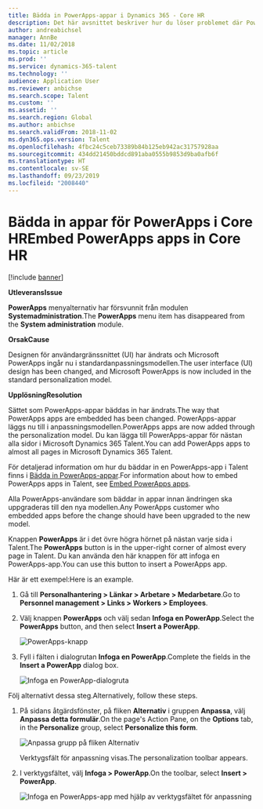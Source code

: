 ```yaml
---
title: Bädda in PowerApps-appar i Dynamics 365 - Core HR
description: Det här avsnittet beskriver hur du löser problemet där PowerApps menyalternativ har försvunnit från modulen Systemadministration.
author: andreabichsel
manager: AnnBe
ms.date: 11/02/2018
ms.topic: article
ms.prod: ''
ms.service: dynamics-365-talent
ms.technology: ''
audience: Application User
ms.reviewer: anbichse
ms.search.scope: Talent
ms.custom: ''
ms.assetid: ''
ms.search.region: Global
ms.author: anbichse
ms.search.validFrom: 2018-11-02
ms.dyn365.ops.version: Talent
ms.openlocfilehash: 4fbc24c5ceb73389b84b125eb942ac31757928aa
ms.sourcegitcommit: 434dd21450bddcd891aba0555b9853d9ba0afb6f
ms.translationtype: HT
ms.contentlocale: sv-SE
ms.lasthandoff: 09/23/2019
ms.locfileid: "2008440"
---
```

# <a name="embed-powerapps-apps-in-core-hr"></a><span data-ttu-id="866be-103">Bädda in appar för PowerApps i Core HR</span><span class="sxs-lookup"><span data-stu-id="866be-103">Embed PowerApps apps in Core HR</span></span>

[!include [banner](includes/banner.md)]

<span data-ttu-id="866be-104">**Utleverans**</span><span class="sxs-lookup"><span data-stu-id="866be-104">**Issue**</span></span>

<span data-ttu-id="866be-105">**PowerApps** menyalternativ har försvunnit från modulen **Systemadministration**.</span><span class="sxs-lookup"><span data-stu-id="866be-105">The **PowerApps** menu item has disappeared from the **System administration** module.</span></span>

<span data-ttu-id="866be-106">**Orsak**</span><span class="sxs-lookup"><span data-stu-id="866be-106">**Cause**</span></span>

<span data-ttu-id="866be-107">Designen för användargränssnittet (UI) har ändrats och Microsoft PowerApps ingår nu i standardanpassningsmodellen.</span><span class="sxs-lookup"><span data-stu-id="866be-107">The user interface (UI) design has been changed, and Microsoft PowerApps is now included in the standard personalization model.</span></span>

<span data-ttu-id="866be-108">**Upplösning**</span><span class="sxs-lookup"><span data-stu-id="866be-108">**Resolution**</span></span>

<span data-ttu-id="866be-109">Sättet som PowerApps-appar bäddas in har ändrats.</span><span class="sxs-lookup"><span data-stu-id="866be-109">The way that PowerApps apps are embedded has been changed.</span></span> <span data-ttu-id="866be-110">PowerApps-appar läggs nu till i anpassningsmodellen.</span><span class="sxs-lookup"><span data-stu-id="866be-110">PowerApps apps are now added through the personalization model.</span></span> <span data-ttu-id="866be-111">Du kan lägga till PowerApps-appar för nästan alla sidor i Microsoft Dynamics 365 Talent.</span><span class="sxs-lookup"><span data-stu-id="866be-111">You can add PowerApps apps to almost all pages in Microsoft Dynamics 365 Talent.</span></span>

<span data-ttu-id="866be-112">För detaljerad information om hur du bäddar in en PowerApps-app i Talent finns i [Bädda in PowerApps-appar](https://docs.microsoft.com/dynamics365/unified-operations/fin-and-ops/get-started/embed-power-apps).</span><span class="sxs-lookup"><span data-stu-id="866be-112">For information about how to embed PowerApps apps in Talent, see [Embed PowerApps apps](https://docs.microsoft.com/dynamics365/unified-operations/fin-and-ops/get-started/embed-power-apps).</span></span>

<span data-ttu-id="866be-113">Alla PowerApps-användare som bäddar in appar innan ändringen ska uppgraderas till den nya modellen.</span><span class="sxs-lookup"><span data-stu-id="866be-113">Any PowerApps customer who embedded apps before the change should have been upgraded to the new model.</span></span>

<span data-ttu-id="866be-114">Knappen **PowerApps** är i det övre högra hörnet på nästan varje sida i Talent.</span><span class="sxs-lookup"><span data-stu-id="866be-114">The **PowerApps** button is in the upper-right corner of almost every page in Talent.</span></span> <span data-ttu-id="866be-115">Du kan använda den här knappen för att infoga en PowerApps-app.</span><span class="sxs-lookup"><span data-stu-id="866be-115">You can use this button to insert a PowerApps app.</span></span>

<span data-ttu-id="866be-116">Här är ett exempel:</span><span class="sxs-lookup"><span data-stu-id="866be-116">Here is an example.</span></span>

1. <span data-ttu-id="866be-117">Gå till **Personalhantering \> Länkar \> Arbetare \> Medarbetare**.</span><span class="sxs-lookup"><span data-stu-id="866be-117">Go to **Personnel management \> Links \> Workers \> Employees**.</span></span>
2. <span data-ttu-id="866be-118">Välj knappen **PowerApps** och välj sedan **Infoga en PowerApp**.</span><span class="sxs-lookup"><span data-stu-id="866be-118">Select the **PowerApps** button, and then select **Insert a PowerApp**.</span></span>

    ![PowerApps-knapp](media/png.png)

3. <span data-ttu-id="866be-120">Fyll i fälten i dialogrutan **Infoga en PowerApp**.</span><span class="sxs-lookup"><span data-stu-id="866be-120">Complete the fields in the **Insert a PowerApp** dialog box.</span></span>

    ![Infoga en PowerApp-dialogruta](media/insert-powerapp.png)

<span data-ttu-id="866be-122">Följ alternativt dessa steg.</span><span class="sxs-lookup"><span data-stu-id="866be-122">Alternatively, follow these steps.</span></span>

1. <span data-ttu-id="866be-123">På sidans åtgärdsfönster, på fliken **Alternativ** i gruppen **Anpassa**, välj **Anpassa detta formulär**.</span><span class="sxs-lookup"><span data-stu-id="866be-123">On the page's Action Pane, on the **Options** tab, in the **Personalize** group, select **Personalize this form**.</span></span>

    ![Anpassa grupp på fliken Alternativ](media/options.png)

    <span data-ttu-id="866be-125">Verktygsfält för anpassning visas.</span><span class="sxs-lookup"><span data-stu-id="866be-125">The personalization toolbar appears.</span></span>

2. <span data-ttu-id="866be-126">I verktygsfältet, välj **Infoga \> PowerApp**.</span><span class="sxs-lookup"><span data-stu-id="866be-126">On the toolbar, select **Insert \> PowerApp**.</span></span>

    ![Infoga en PowerApps-app med hjälp av verktygsfältet för anpassning](media/powerapp-bar.png)
